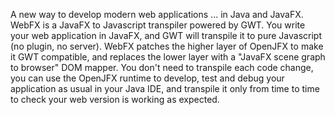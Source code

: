 A new way to develop modern web applications ... in Java and JavaFX. WebFX is a JavaFX to Javascript transpiler powered by GWT. You write your web application in JavaFX, and GWT will transpile it to pure Javascript (no plugin, no server). WebFX patches the higher layer of OpenJFX to make it GWT compatible, and replaces the lower layer with a "JavaFX scene graph to browser" DOM mapper. You don't need to transpile each code change, you can use the OpenJFX runtime to develop, test and debug your application as usual in your Java IDE, and transpile it only from time to time to check your web version is working as expected.
